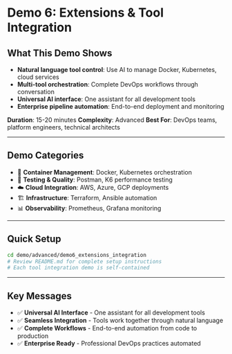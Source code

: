 # Demo 6: Extensions & Tool Integration

## What This Demo Shows

- **Natural language tool control**: Use AI to manage Docker, Kubernetes, cloud services
- **Multi-tool orchestration**: Complete DevOps workflows through conversation
- **Universal AI interface**: One assistant for all development tools
- **Enterprise pipeline automation**: End-to-end deployment and monitoring

**Duration**: 15-20 minutes
**Complexity**: Advanced
**Best For**: DevOps teams, platform engineers, technical architects

---

## Demo Categories

- 🐳 **Container Management**: Docker, Kubernetes orchestration
- 🧪 **Testing & Quality**: Postman, K6 performance testing
- ☁️ **Cloud Integration**: AWS, Azure, GCP deployments
- 🏗️ **Infrastructure**: Terraform, Ansible automation
- 📊 **Observability**: Prometheus, Grafana monitoring

---

## Quick Setup

```bash
cd demo/advanced/demo6_extensions_integration
# Review README.md for complete setup instructions
# Each tool integration demo is self-contained
```

---

## Key Messages

- ✅ **Universal AI Interface** - One assistant for all development tools
- ✅ **Seamless Integration** - Tools work together through natural language
- ✅ **Complete Workflows** - End-to-end automation from code to production
- ✅ **Enterprise Ready** - Professional DevOps practices automated
